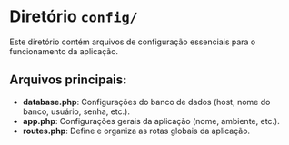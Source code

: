 # Diretório `config/`

Este diretório contém arquivos de configuração essenciais para o funcionamento da aplicação.

## Arquivos principais:
- **database.php**: Configurações do banco de dados (host, nome do banco, usuário, senha, etc.).
- **app.php**: Configurações gerais da aplicação (nome, ambiente, etc.).
- **routes.php**: Define e organiza as rotas globais da aplicação.
